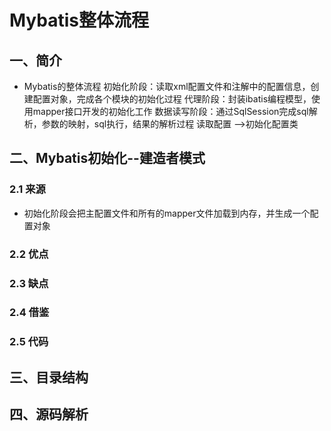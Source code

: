 # Mybatis整体流程
## 一、简介 
+ Mybatis的整体流程
初始化阶段：读取xml配置文件和注解中的配置信息，创建配置对象，完成各个模块的初始化过程
代理阶段：封装ibatis编程模型，使用mapper接口开发的初始化工作
数据读写阶段：通过SqlSession完成sql解析，参数的映射，sql执行，结果的解析过程
读取配置 -->初始化配置类

## 二、Mybatis初始化--建造者模式
### 2.1 来源
+ 初始化阶段会把主配置文件和所有的mapper文件加载到内存，并生成一个配置对象 

### 2.2 优点 

### 2.3 缺点 

### 2.4 借鉴 

### 2.5 代码
 

## 三、目录结构 

## 四、源码解析
